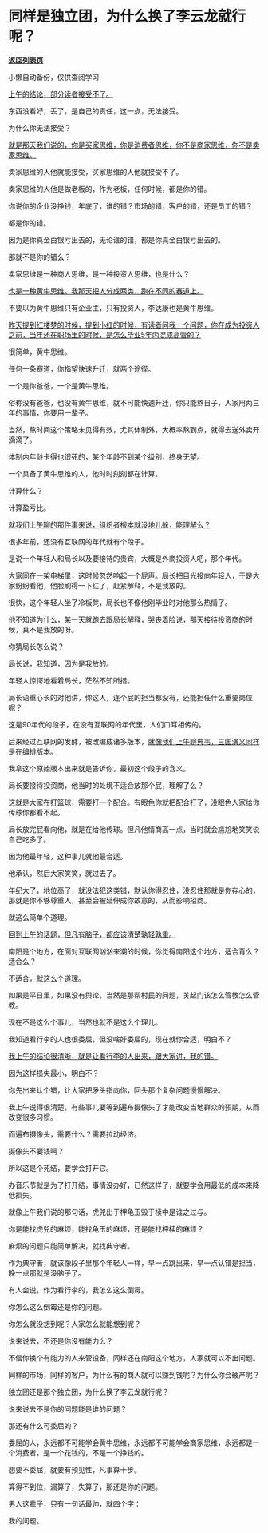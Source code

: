 # 同样是独立团，为什么换了李云龙就行呢？

[**返回列表页**](/gzh/记忆承载3)

小懒自动备份，仅供查阅学习

[上午的结论，部分读者接受不了。](http://mp.weixin.qq.com/s?__biz=MzU0MjYwNDU2Mw==&mid=2247512329&idx=1&sn=b0a02567788da729e94219a819aa6dc4&chksm=fb1add75cc6d5463133c5520325c84484147dcc30eb65d01e5c6a7ed27d4c448fd5895694d8e&scene=21#wechat_redirect)  

东西没看好，丢了，是自己的责任，这一点，无法接受。  

为什么你无法接受？  

[就是那天我们说的，你是买家思维，你是消费者思维，你不是商家思维，你不是卖家思维。](https://mp.weixin.qq.com/s?__biz=MzU0MjYwNDU2Mw==&mid=2247512323&idx=1&sn=96d236e4139117c34e562c5650fe8a42&chksm=fb1add7fcc6d546955189a6a06e82f4ce50b742c1dd6cc0357387dadb1d5bc364d8ec83f385b&token=265988034&lang=zh_CN&scene=21#wechat_redirect)

卖家思维的人他就能接受，买家思维的人他就接受不了。  

卖家思维的人他是做老板的，作为老板，任何时候，都是你的错。  

你说你的企业没挣钱，年底了，谁的错？市场的错，客户的错，还是员工的错？

都是你的错。

因为是你真金白银亏出去的，无论谁的错，都是你真金白银亏出去的。  

那就不是你的错么？  

卖家思维是一种商人思维，是一种投资人思维，也是什么？  

[也是一种黄牛思维。我那天把人分成两类，跑在不同的赛道上。](http://mp.weixin.qq.com/s?__biz=MzU0MjYwNDU2Mw==&mid=2247512322&idx=1&sn=49c76164b41dee8d3f91fa609a0e34f8&chksm=fb1add7ecc6d5468a08f2e6b98ce6e7c8ec8cc5fe0fff5aa4b9afa1eb9783b287a6d63669cc0&scene=21#wechat_redirect)

不要以为黄牛思维只有企业主，只有投资人，李达康也是黄牛思维。

[昨天提到红楼梦的时候，提到小红的时候，有读者问我一个问题，你在成为投资人之前，当年还在职场里的时候，是怎么毕业5年内混成高管的？](http://mp.weixin.qq.com/s?__biz=MzU0MjYwNDU2Mw==&mid=2247512322&idx=1&sn=49c76164b41dee8d3f91fa609a0e34f8&chksm=fb1add7ecc6d5468a08f2e6b98ce6e7c8ec8cc5fe0fff5aa4b9afa1eb9783b287a6d63669cc0&scene=21#wechat_redirect)

很简单，黄牛思维。  

任何一条赛道，你指望快速升迁，就两个途径。  

一个是你爸爸，一个是黄牛思维。  

俗称没有爸爸，也没有黄牛思维，就不可能快速升迁，你只能熬日子，人家用两三年的事情，你要用一辈子。  

当然，熬时间这个策略未见得有效，尤其体制外，大概率熬到点，就得去送外卖开滴滴了。  

体制内年龄卡得也很死的，某个年龄不到某个级别，终身无望。  

一个具备了黄牛思维的人，他时时刻刻都在计算。  

计算什么？

计算盈亏比。  

[就我们上午聊的那件事来说，组织者根本就没地儿躲，能理解么？](http://mp.weixin.qq.com/s?__biz=MzU0MjYwNDU2Mw==&mid=2247512329&idx=1&sn=b0a02567788da729e94219a819aa6dc4&chksm=fb1add75cc6d5463133c5520325c84484147dcc30eb65d01e5c6a7ed27d4c448fd5895694d8e&scene=21#wechat_redirect)  

很多年前，还没有互联网的年代就有个段子。  

是说一个年轻人和局长以及要接待的贵宾，大概是外商投资人吧，那个年代。

大家同在一架电梯里，这时候忽然响起一个屁声。局长把目光投向年轻人，于是大家纷纷看他，他脸刷得一下红了，赶紧解释，不是我放的。

很快，这个年轻人坐了冷板凳，局长也不像他刚毕业时对他那么热情了。  

他不知道为什么，某一天就跑去跟局长解释，哭丧着脸说，那天接待投资商的时候，真不是我放的呀。

你猜局长怎么说？  

局长说，我知道，因为是我放的。

年轻人惊愕地看着局长，茫然不知所措。  

局长语重心长的对他讲，你这人，连个屁的担当都没有，还能担任什么重要岗位呢？

这是90年代的段子，在没有互联网的年代里，人们口耳相传的。  

后来经过互联网的发酵，被改编成诸多版本，[就像我们上午聊典韦，三国演义同样是在编排版本。](http://mp.weixin.qq.com/s?__biz=MzU0MjYwNDU2Mw==&mid=2247512329&idx=1&sn=b0a02567788da729e94219a819aa6dc4&chksm=fb1add75cc6d5463133c5520325c84484147dcc30eb65d01e5c6a7ed27d4c448fd5895694d8e&scene=21#wechat_redirect)

我拿这个原始版本出来就是告诉你，最初这个段子的含义。  

局长要接待投资商，他当时的处境不适合放那个屁，理解了么？  

这就是大家在打篮球，需要打一个配合。有眼色你就把配合打了，没眼色人家给你传球你都看不起。  

局长放完屁看向他，就是在给他传球。但凡他情商高一点，当时就会尴尬地笑笑说自己吃多了。

因为他最年轻，这种事儿就他最合适。  

他承认，然后大家笑笑，就过去了。  

年纪大了，地位高了，就没法犯这类错，默认你得忍住，没忍住那就是你存心的，那就是你不够尊重人，甚至会被延伸成你故意的，从而影响招商。  

就这么简单个道理。  

[回到上午的话题，但凡有脑子，都应该清楚孰轻孰重。](http://mp.weixin.qq.com/s?__biz=MzU0MjYwNDU2Mw==&mid=2247512329&idx=1&sn=b0a02567788da729e94219a819aa6dc4&chksm=fb1add75cc6d5463133c5520325c84484147dcc30eb65d01e5c6a7ed27d4c448fd5895694d8e&scene=21#wechat_redirect)

南阳是个地方，在面对互联网汹汹来潮的时候，你觉得南阳这个地方，适合背么？适合么？  

不适合，就这么个道理。  

如果是平日里，如果没有舆论，当然是那帮村民的问题，关起门该怎么管教怎么管教。

现在不是这么个事儿，当然也就不是这么个理儿。

我知道看行李的人也很委屈，但没啥好委屈的，现在就你合适，明白不？  

[我上午的结论很清晰，就是让看行李的人出来，跟大家讲，我的错。](http://mp.weixin.qq.com/s?__biz=MzU0MjYwNDU2Mw==&mid=2247512329&idx=1&sn=b0a02567788da729e94219a819aa6dc4&chksm=fb1add75cc6d5463133c5520325c84484147dcc30eb65d01e5c6a7ed27d4c448fd5895694d8e&scene=21#wechat_redirect)  

因为这样损失最小，明白不？

你先出来认个错，让大家把矛头指向你，回头那个复杂问题慢慢解决。  

我上午说得很清楚，有些事儿要等到遍布摄像头了才能改变当地群众的预期，从而改变很多习惯。

而遍布摄像头，需要什么？需要拉动经济。  

摄像头不要钱啊？

所以这是个死结，要学会打开它。  

办音乐节就是为了打开结，事情没办好，已然这样了，就要学会用最低的成本来降低损失。  

就像上午我们说的那句话，虎兕出于柙龟玉毁于椟中是谁之过与。

你是能找虎兕的麻烦，能找龟玉的麻烦，还是能找柙椟的麻烦？

麻烦的问题只能简单解决，就找典守者。  

作为典守者，就该像段子里那个年轻人一样，早一点跳出来，早一点认错是担当，晚一点那就是没脑子了。

有人会说，作为看行李的，我怎么这么倒霉。  

你怎么这么倒霉还是你的问题。

你怎么就没想到呢？人家怎么就能想到呢？

说来说去，不还是你没有能力么？  

不信你换个有能力的人来管设备，同样还在南阳这个地方，人家就可以不出问题。  

同样的市场，同样的客户，为什么有的商人就可以赚到钱呢？为什么你会破产呢？

独立团还是那个独立团，为什么换了李云龙就行呢？  

说来说去不是你的问题能是谁的问题？  

那还有什么可委屈的？  

委屈的人，永远都不可能学会黄牛思维，永远都不可能学会商家思维，永远都是一个消费者，是一个花钱的，不是一个挣钱的。  

想要不委屈，就要有预见性，凡事算十步。  

算得不到位，漏算了，失算了，那还是你的问题。

男人这辈子，只有一句话最帅，就四个字：

我的问题。

